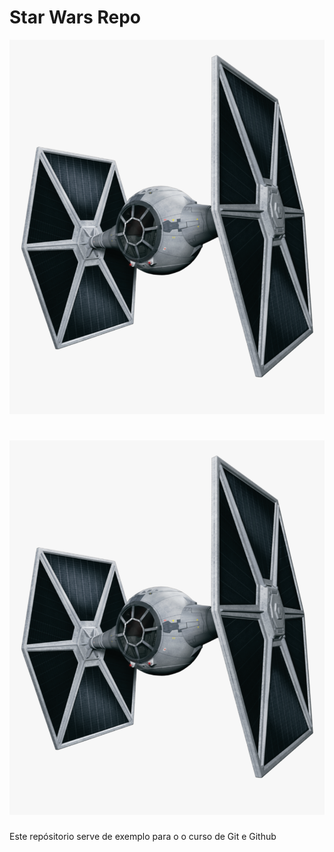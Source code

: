 # Star Wars Repo

![](/tie-fighter.png)

# <img src="./tie-fighter.png">

Este repósitorio serve de exemplo para o o curso de Git e Github
